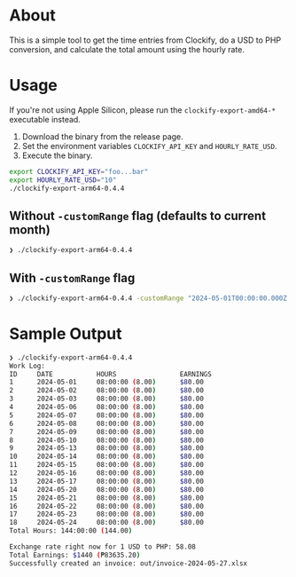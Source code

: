 # About

This is a simple tool to get the time entries from Clockify, do a USD to PHP conversion, and calculate the total amount using the hourly rate.

# Usage

If you're not using Apple Silicon, please run the `clockify-export-amd64-*` executable instead.

1. Download the binary from the release page.
1. Set the environment variables `CLOCKIFY_API_KEY` and `HOURLY_RATE_USD`.
1. Execute the binary.

```bash
export CLOCKIFY_API_KEY="foo...bar"
export HOURLY_RATE_USD="10"
./clockify-export-arm64-0.4.4
```

## Without `-customRange` flag (defaults to current month)

```bash
❯ ./clockify-export-arm64-0.4.4
```

## With `-customRange` flag

```bash
❯ ./clockify-export-arm64-0.4.4 -customRange "2024-05-01T00:00:00.000Z to 2024-05-31T23:59:59.999Z"
```

# Sample Output

```bash
❯ ./clockify-export-arm64-0.4.4
Work Log:
ID     DATE           HOURS                EARNINGS
1      2024-05-01     08:00:00 (8.00)      $80.00
2      2024-05-02     08:00:00 (8.00)      $80.00
3      2024-05-03     08:00:00 (8.00)      $80.00
4      2024-05-06     08:00:00 (8.00)      $80.00
5      2024-05-07     08:00:00 (8.00)      $80.00
6      2024-05-08     08:00:00 (8.00)      $80.00
7      2024-05-09     08:00:00 (8.00)      $80.00
8      2024-05-10     08:00:00 (8.00)      $80.00
9      2024-05-13     08:00:00 (8.00)      $80.00
10     2024-05-14     08:00:00 (8.00)      $80.00
11     2024-05-15     08:00:00 (8.00)      $80.00
12     2024-05-16     08:00:00 (8.00)      $80.00
13     2024-05-17     08:00:00 (8.00)      $80.00
14     2024-05-20     08:00:00 (8.00)      $80.00
15     2024-05-21     08:00:00 (8.00)      $80.00
16     2024-05-22     08:00:00 (8.00)      $80.00
17     2024-05-23     08:00:00 (8.00)      $80.00
18     2024-05-24     08:00:00 (8.00)      $80.00
Total Hours: 144:00:00 (144.00)

Exchange rate right now for 1 USD to PHP: 58.08
Total Earnings: $1440 (₱83635.20)
Successfully created an invoice: out/invoice-2024-05-27.xlsx
```
